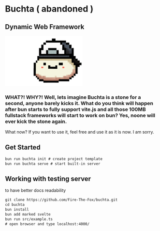 # Buchta ( abandoned )
## Dynamic Web Framework

<img src="./Buchta_Dies.webp" alt="Buchta Logo" width="256"/>

### WHAT?! WHY?! Well, lets imagine Buchta is a stone for a second, anyone barely kicks it. What do you think will happen after bun starts to fully support vite.js and all those 100MB fullstack frameworks will start to work on bun? Yes, noone will ever kick the stone again.
What now? If you want to use it, feel free and use it as it is now. I am sorry.

## Get Started

```
bun run buchta init # create project template
bun run buchta serve # start built-in server
```

## Working with testing server
to have better docs readability
```
git clone https://github.com/Fire-The-Fox/buchta.git
cd buchta
bun install
bun add marked svelte
bun run src/example.ts
# open browser and type localhost:4000/
```
